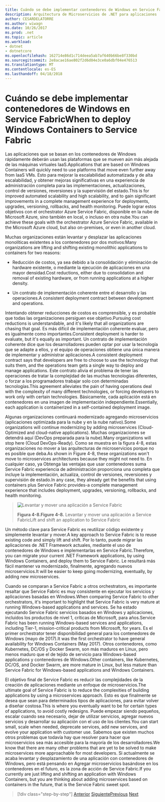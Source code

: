 ```yaml
---
title: Cuándo se debe implementar contenedores de Windows en Service Fabric
description: Arquitectura de Microservicios de .NET para aplicaciones .NET en contenedores | Cuándo se debe implementar contenedores de Windows en Service Fabric
author: CESARDELATORRE
ms.author: wiwagn
ms.date: 10/26/2017
ms.prod: .net
ms.topic: article
ms.workload:
- dotnet
- dotnetcore
ms.openlocfilehash: 162714e86d1c714deea5ab7af640b66be8f330bd
ms.sourcegitcommit: 2e8acae16ae802f2d6d04e3ce0a6dbf04e476513
ms.translationtype: MT
ms.contentlocale: es-ES
ms.lasthandoff: 04/18/2018
---
```

# <a name="when-to-deploy-windows-containers-to-service-fabric"></a><span data-ttu-id="70bb6-103">Cuándo se debe implementar contenedores de Windows en Service Fabric</span><span class="sxs-lookup"><span data-stu-id="70bb6-103">When to deploy Windows Containers to Service Fabric</span></span>

<span data-ttu-id="70bb6-104">Las aplicaciones que se basan en los contenedores de Windows rápidamente deberán usan las plataformas que se mueven aún más alejada de las máquinas virtuales IaaS.</span><span class="sxs-lookup"><span data-stu-id="70bb6-104">Applications that are based on Windows Containers will quickly need to use platforms that move even further away from IaaS VMs.</span></span> <span data-ttu-id="70bb6-105">Esto para mejorar la escalabilidad automatizada y de alta escalabilidad, y obtener mejoras significativas en una experiencia de administración completa para las implementaciones, actualizaciones, control de versiones, reversiones y la supervisión del estado.</span><span class="sxs-lookup"><span data-stu-id="70bb6-105">This is for improved automated scalability and high scalability, and to gain significant improvements in a complete management experience for deployments, upgrades, versioning, rollbacks, and health monitoring.</span></span> <span data-ttu-id="70bb6-106">Puede lograr estos objetivos con el orchestrator Azure Service Fabric, disponible en la nube de Microsoft Azure, sino también en local, o incluso en otra nube.</span><span class="sxs-lookup"><span data-stu-id="70bb6-106">You can achieve these goals with the orchestrator Azure Service Fabric, available in the Microsoft Azure cloud, but also on-premises, or even in another cloud.</span></span>

<span data-ttu-id="70bb6-107">Muchas organizaciones están levantar y desplazar las aplicaciones monolíticas existentes a los contenedores por dos motivos:</span><span class="sxs-lookup"><span data-stu-id="70bb6-107">Many organizations are lifting and shifting existing monolithic applications to containers for two reasons:</span></span>

-   <span data-ttu-id="70bb6-108">Reducción de costos, ya sea debido a la consolidación y eliminación de hardware existente, o mediante la ejecución de aplicaciones en una mayor densidad.</span><span class="sxs-lookup"><span data-stu-id="70bb6-108">Cost reductions, either due to consolidation and removal of existing hardware, or from running applications at a higher density.</span></span>

-   <span data-ttu-id="70bb6-109">Un contrato de implementación coherente entre el desarrollo y las operaciones.</span><span class="sxs-lookup"><span data-stu-id="70bb6-109">A consistent deployment contract between development and operations.</span></span>

<span data-ttu-id="70bb6-110">Intentando obtener reducciones de costos es comprensible, y es probable que todas las organizaciones persiguen ese objetivo.</span><span class="sxs-lookup"><span data-stu-id="70bb6-110">Pursuing cost reductions is understandable, and it's likely that all organizations are chasing that goal.</span></span> <span data-ttu-id="70bb6-111">Es más difícil de implementación coherente evaluar, pero es igualmente como importantes.</span><span class="sxs-lookup"><span data-stu-id="70bb6-111">Consistent deployment is harder to evaluate, but it's equally as important.</span></span> <span data-ttu-id="70bb6-112">Un contrato de implementación coherente dice que los desarrolladores pueden optar por usar la tecnología que se adapte a ellos, y el equipo de operaciones obtiene una única manera de implementar y administrar aplicaciones.</span><span class="sxs-lookup"><span data-stu-id="70bb6-112">A consistent deployment contract says that developers are free to choose to use the technology that suits them, and the operations team gets a single way to deploy and manage applications.</span></span> <span data-ttu-id="70bb6-113">Este contrato alivia el problema de tener las operaciones de tratar la complejidad de las muchas tecnologías diferentes, o forzar a los programadores trabajar solo con determinadas tecnologías.</span><span class="sxs-lookup"><span data-stu-id="70bb6-113">This agreement alleviates the pain of having operations deal with the complexity of many different technologies, or forcing developers to work only with certain technologies.</span></span> <span data-ttu-id="70bb6-114">Básicamente, cada aplicación está en contenedores en una imagen de implementación independiente.</span><span class="sxs-lookup"><span data-stu-id="70bb6-114">Essentially, each application is containerized in a self-contained deployment image.</span></span>

<span data-ttu-id="70bb6-115">Algunas organizaciones continuará modernizado agregando microservicios (aplicaciones optimizada para la nube y en la nube nativo).</span><span class="sxs-lookup"><span data-stu-id="70bb6-115">Some organizations will continue modernizing by adding microservices (Cloud-Optimized and cloud-native applications).</span></span> <span data-ttu-id="70bb6-116">Muchas organizaciones se detendrá aquí (DevOps preparada para la nube).</span><span class="sxs-lookup"><span data-stu-id="70bb6-116">Many organizations will stop here (Cloud DevOps-Ready).</span></span> <span data-ttu-id="70bb6-117">Como se muestra en la figura 4-8, estas organizaciones no mover a las arquitecturas de microservicios porque no es posible que deba.</span><span class="sxs-lookup"><span data-stu-id="70bb6-117">As shown in Figure 4-8, these organizations won't move to microservices architectures because they might not need to.</span></span> <span data-ttu-id="70bb6-118">En cualquier caso, ya Obtenga las ventajas que usar contenedores suma Service Fabric experiencia de administración proporciona una completa que incluye la implementación, actualiza, control de versiones, reversiones y supervisión de estado.</span><span class="sxs-lookup"><span data-stu-id="70bb6-118">In any case, they already get the benefits that using containers plus Service Fabric provides-a complete management experience that includes deployment, upgrades, versioning, rollbacks, and health monitoring.</span></span>

> ![Levantar y mover una aplicación a Service Fabric](./media/image8.png)
>
> <span data-ttu-id="70bb6-120">**Figura 4-8.**</span><span class="sxs-lookup"><span data-stu-id="70bb6-120">**Figure 4-8.**</span></span> <span data-ttu-id="70bb6-121">Levantar y mover una aplicación a Service Fabric</span><span class="sxs-lookup"><span data-stu-id="70bb6-121">Lift and shift an application to Service Fabric</span></span>

<span data-ttu-id="70bb6-122">Un método clave para Service Fabric es reutilizar código existente y simplemente levantar y mover.</span><span class="sxs-lookup"><span data-stu-id="70bb6-122">A key approach to Service Fabric is to reuse existing code and simply lift and shift.</span></span> <span data-ttu-id="70bb6-123">Por lo tanto, puede migrar las aplicaciones de .NET Framework actuales, mediante el uso de contenedores de Windows e implementarlas en Service Fabric.</span><span class="sxs-lookup"><span data-stu-id="70bb6-123">Therefore, you can migrate your current .NET Framework applications, by using Windows Containers, and deploy them to Service Fabric.</span></span> <span data-ttu-id="70bb6-124">Le resultará más fácil mantener va modernizado, finalmente, agregando nuevos microservicios.</span><span class="sxs-lookup"><span data-stu-id="70bb6-124">It will be easier to keep going modernizing, eventually, by adding new microservices.</span></span>

<span data-ttu-id="70bb6-125">Cuando se comparan a Service Fabric a otros orchestrators, es importante resaltar que Service Fabric es muy consistente en ejecutar los servicios y aplicaciones basadas en Windows.</span><span class="sxs-lookup"><span data-stu-id="70bb6-125">When comparing Service Fabric to other orchestrators, it's important to highlight that Service Fabric is very mature at running Windows-based applications and services.</span></span> <span data-ttu-id="70bb6-126">Se ha estado ejecutando Service Fabric servicios basados en Windows y aplicaciones, incluidos los productos de nivel 1, críticas de Microsoft, para años.</span><span class="sxs-lookup"><span data-stu-id="70bb6-126">Service Fabric has been running Windows-based services and applications, including Tier-1, mission-critical products from Microsoft, for years.</span></span> <span data-ttu-id="70bb6-127">Es el primer orchestrator tener disponibilidad general para los contenedores de Windows (mayo de 2017).</span><span class="sxs-lookup"><span data-stu-id="70bb6-127">It was the first orchestrator to have general availability for Windows Containers (May 2017).</span></span> <span data-ttu-id="70bb6-128">Otros contenedores, como Kubernetes, DC/OS y Docker Swarm, son más maduros en Linux, pero menos maduro que el de tejido de servicio para Windows-based applications y contenedores de Windows.</span><span class="sxs-lookup"><span data-stu-id="70bb6-128">Other containers, like Kubernetes, DC/OS, and Docker Swarm, are more mature in Linux, but less mature than Service Fabric for Windows-based applications and Windows Containers.</span></span>

<span data-ttu-id="70bb6-129">El objetivo final de Service Fabric es reducir las complejidades de la creación de aplicaciones mediante un enfoque de microservicios.</span><span class="sxs-lookup"><span data-stu-id="70bb6-129">The ultimate goal of Service Fabric is to reduce the complexities of building applications by using a microservices approach.</span></span> <span data-ttu-id="70bb6-130">Esto es que finalmente se desea que sean para determinados tipos de aplicaciones, para evitar volver a diseñar costosa.</span><span class="sxs-lookup"><span data-stu-id="70bb6-130">This is where you eventually want to be for certain types of applications, to avoid costly redesigns.</span></span> <span data-ttu-id="70bb6-131">Puede empezar siendo pequeños, escalar cuando sea necesario, dejar de utilizar servicios, agregar nuevos servicios y desarrollar su aplicación con el uso de los clientes.</span><span class="sxs-lookup"><span data-stu-id="70bb6-131">You can start small, scale when needed, deprecate services, add new services, and evolve your application with customer use.</span></span> <span data-ttu-id="70bb6-132">Sabemos que existen muchos otros problemas que todavía hay que resolver para hacer que microservicios sea más accesible para la mayoría de los desarrolladores.</span><span class="sxs-lookup"><span data-stu-id="70bb6-132">We know that there are many other problems that are yet to be solved to make microservices more approachable for most developers.</span></span> <span data-ttu-id="70bb6-133">Si actualmente se acaba levantar y desplazamiento de una aplicación con contenedores de Windows, pero está pensando en Agregar microservicios basándose en los contenedores en el futuro, es la zona de acción de Service Fabric.</span><span class="sxs-lookup"><span data-stu-id="70bb6-133">If you currently are just lifting and shifting an application with Windows Containers, but you are thinking about adding microservices based on containers in the future, that is the Service Fabric sweet spot.</span></span>

>[!div class="step-by-step"]
<span data-ttu-id="70bb6-134">[Anterior](when-to-deploy-windows-containers-to-azure-vms-iaas-cloud.md)
[Siguiente](when-to-deploy-windows-containers-to-azure-container-service-kubernetes.md)</span><span class="sxs-lookup"><span data-stu-id="70bb6-134">[Previous](when-to-deploy-windows-containers-to-azure-vms-iaas-cloud.md)
[Next](when-to-deploy-windows-containers-to-azure-container-service-kubernetes.md)</span></span>
